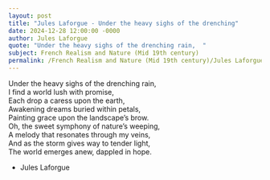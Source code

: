 ```yaml
---
layout: post
title: "Jules Laforgue - Under the heavy sighs of the drenching"
date: 2024-12-28 12:00:00 -0000
author: Jules Laforgue
quote: "Under the heavy sighs of the drenching rain,  "
subject: French Realism and Nature (Mid 19th century)
permalink: /French Realism and Nature (Mid 19th century)/Jules Laforgue/Jules Laforgue - Under the heavy sighs of the drenching
---
```


Under the heavy sighs of the drenching rain,  
I find a world lush with promise,  
Each drop a caress upon the earth,  
Awakening dreams buried within petals,  
Painting grace upon the landscape’s brow.  
Oh, the sweet symphony of nature’s weeping,  
A melody that resonates through my veins,  
And as the storm gives way to tender light,  
The world emerges anew, dappled in hope.

- Jules Laforgue
